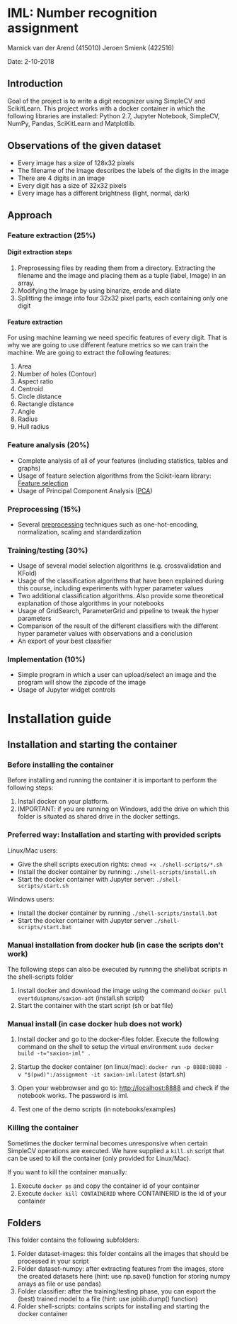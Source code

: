 # IML: Number recognition assignment
Marnick van der Arend (415010) 
Jeroen Smienk (422516)

Date: 2-10-2018

## Introduction

Goal of the project is to write a digit recognizer using SimpleCV and ScikitLearn. This project works with a docker container in which the following libraries are installed: Python 2.7, Jupyter Notebook, SimpleCV, NumPy, Pandas, SciKitLearn and Matplotlib. 

## Observations of the given dataset
- Every image has a size of 128x32 pixels
- The filename of the image describes the labels of the digits in the image
- There are 4 digits in an image
- Every digit has a size of 32x32 pixels
- Every image has a different brightness (light, normal, dark)

## Approach

### Feature extraction (25%)

#### Digit extraction steps

1. Preprosessing files by reading them from a directory. Extracting the filename and the image and placing them as a tuple (label, Image) in an array.
2. Modifying the Image by using binarize, erode and dilate
3. Splitting the image into four 32x32 pixel parts, each containing only one digit

#### Feature extraction

For using machine learning we need specific features of every digit. That is why we are going to use different feature metrics so we can train the machine. We are going to extract the following features:

1. Area
2. Number of holes (Contour)
3. Aspect ratio
4. Centroid
5. Circle distance
6. Rectangle distance
7. Angle
8. Radius
9. Hull radius

### Feature analysis (20%)

- Complete analysis of all of your features (including statistics, tables and graphs)
- Usage of feature selection algorithms from the Scikit-learn library: [Feature selection][feature selection]
- Usage of Principal Component Analysis ([PCA][pca])

### Preprocessing (15%)

- Several [preprocessing][preprocessing] techniques such as one-hot-encoding, normalization, scaling and standardization

### Training/testing (30%)

- Usage of several model selection algorithms (e.g. crossvalidation and KFold)
- Usage of the classification algorithms that have been explained during this course, including experiments with hyper parameter values
- Two additional classification algorithms. Also provide some theoretical explanation of those algorithms in your notebooks
- Usage of GridSearch, ParameterGrid and pipeline to tweak the hyper parameters
- Comparison of the result of the different classifiers with the different hyper parameter values with observations and a conclusion
- An export of your best classifier

### Implementation (10%)

- Simple program in which a user can upload/select an image and the program will show the zipcode of the image
- Usage of Jupyter widget controls


# Installation guide

## Installation and starting the container

### Before installing the container
Before installing and running the container it is important to perform the following steps:
1. Install docker on your platform.
2. IMPORTANT: if you are running on Windows, add the drive on which this folder is situated as shared drive in the docker settings.

### Preferred way: Installation and starting with provided scripts
Linux/Mac users:
- Give the shell scripts execution rights: ```chmod +x ./shell-scripts/*.sh```
- Install the docker container by running: ```./shell-scripts/install.sh```
- Start the docker container with Jupyter server: ```./shell-scripts/start.sh```

Windows users:
- Install the docker container by running ```./shell-scripts/install.bat```
- Start the docker container with Jupyter server ```./shell-scripts/start.bat```

### Manual installation from docker hub (in case the scripts don't work)
The following steps can also be executed by running the shell/bat scripts in the shell-scripts folder
1. Install docker and download the image using the command ```docker pull evertduipmans/saxion-adt``` (install.sh script)
2. Start the container with the start script (sh or bat file)

### Manual install (in case docker hub does not work)
1. Install docker and go to the docker-files folder. Execute the following command on the shell to setup the virtual environment
   ```sudo docker build -t="saxion-iml" .```

2. Startup the docker container (on linux/mac):
   ```docker run -p 8888:8888 -v "$(pwd)":/assignment -it saxion-iml:latest``` (start.sh)

3. Open your webbrowser and go to: [http://localhost:8888](http://localhost:8888) and check if the notebook works. The password is iml.

4. Test one of the demo scripts (in notebooks/examples)

### Killing the container
Sometimes the docker terminal becomes unresponsive when certain SimpleCV operations are executed. We have supplied a ```kill.sh``` script that can be used to kill the container (only provided for Linux/Mac). 

If you want to kill the container manually:
1. Execute ```docker ps``` and copy the container id of your container
2. Execute ```docker kill CONTAINERID``` where CONTAINERID is the id of your container

## Folders
This folder contains the following subfolders:

1. Folder dataset-images: this folder contains all the images that should be processed in your script
2. Folder dataset-numpy: after extracting features from the images, store the created datasets here (hint: use np.save() function for storing numpy arrays as file or use pandas)
3. Folder classifier: after the training/testing phase, you can export the (best) trained model to a file (hint: use joblib.dump() function)
4. Folder shell-scripts: contains scripts for installing and starting the docker container

[feature selection]: http://scikit-learn.org/stable/modules/feature_selection.html
[pca]: https://en.wikipedia.org/wiki/Principal_component_analysis
[preprocessing]: http://scikit-learn.org/stable/modules/preprocessing.html
